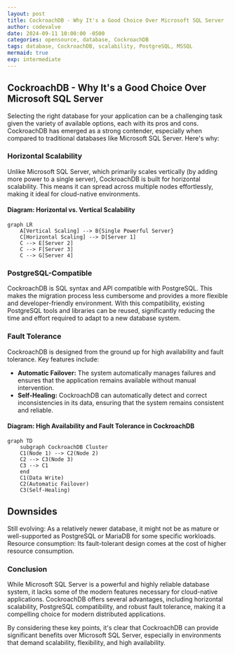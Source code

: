 ```yaml
---
layout: post
title: CockroachDB - Why It's a Good Choice Over Microsoft SQL Server
author: codevalve
date: 2024-09-11 10:00:00 -0500
categories: opensource, database, CockroachDB
tags: database, CockroachDB, scalability, PostgreSQL, MSSQL
mermaid: true
exp: intermediate
---
```


## CockroachDB - Why It's a Good Choice Over Microsoft SQL Server

Selecting the right database for your application can be a challenging task given the variety of available options, each with its pros and cons. CockroachDB has emerged as a strong contender, especially when compared to traditional databases like Microsoft SQL Server. Here's why:

### Horizontal Scalability

Unlike Microsoft SQL Server, which primarily scales vertically (by adding more power to a single server), CockroachDB is built for horizontal scalability. This means it can spread across multiple nodes effortlessly, making it ideal for cloud-native environments. 

#### Diagram: Horizontal vs. Vertical Scalability
```mermaid
graph LR
    A[Vertical Scaling] --> B{Single Powerful Server}
    C[Horizontal Scaling] --> D[Server 1]
    C --> E[Server 2]
    C --> F[Server 3]
    C --> G[Server 4]
```

### PostgreSQL-Compatible

CockroachDB is SQL syntax and API compatible with PostgreSQL. This makes the migration process less cumbersome and provides a more flexible and developer-friendly environment. With this compatibility, existing PostgreSQL tools and libraries can be reused, significantly reducing the time and effort required to adapt to a new database system.

### Fault Tolerance

CockroachDB is designed from the ground up for high availability and fault tolerance. Key features include:

- **Automatic Failover:** The system automatically manages failures and ensures that the application remains available without manual intervention.
- **Self-Healing:** CockroachDB can automatically detect and correct inconsistencies in its data, ensuring that the system remains consistent and reliable.

#### Diagram: High Availability and Fault Tolerance in CockroachDB
```mermaid
graph TD
    subgraph CockroachDB Cluster
    C1(Node 1) --> C2(Node 2)
    C2 --> C3(Node 3)
    C3 --> C1
    end
    C1(Data Write)
    C2(Automatic Failover)
    C3(Self-Healing)
```

## Downsides

Still evolving: As a relatively newer database, it might not be as mature or well-supported as PostgreSQL or MariaDB for some specific workloads.
Resource consumption: Its fault-tolerant design comes at the cost of higher resource consumption.

### Conclusion

While Microsoft SQL Server is a powerful and highly reliable database system, it lacks some of the modern features necessary for cloud-native applications. CockroachDB offers several advantages, including horizontal scalability, PostgreSQL compatibility, and robust fault tolerance, making it a compelling choice for modern distributed applications.

By considering these key points, it's clear that CockroachDB can provide significant benefits over Microsoft SQL Server, especially in environments that demand scalability, flexibility, and high availability.

